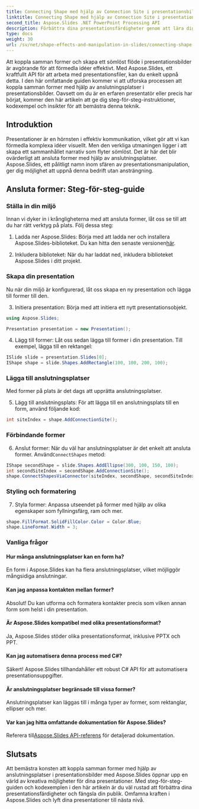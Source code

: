 ```yaml
---
title: Connecting Shape med hjälp av Connection Site i presentationsbilder med Aspose.Slides
linktitle: Connecting Shape med hjälp av Connection Site i presentationsbilder med Aspose.Slides
second_title: Aspose.Slides .NET PowerPoint Processing API
description: Förbättra dina presentationsfärdigheter genom att lära dig hur du kopplar samman former med hjälp av anslutningsplatser i presentationsbilder med Aspose.Slides. Följ vår detaljerade guide och kodexempel.
type: docs
weight: 30
url: /sv/net/shape-effects-and-manipulation-in-slides/connecting-shape-using-connection-site/
---
```

Att koppla samman former och skapa ett sömlöst flöde i presentationsbilder är avgörande för att förmedla idéer effektivt. Med Aspose.Slides, ett kraftfullt API för att arbeta med presentationsfiler, kan du enkelt uppnå detta. I den här omfattande guiden kommer vi att utforska processen att koppla samman former med hjälp av anslutningsplatser i presentationsbilder. Oavsett om du är en erfaren presentatör eller precis har börjat, kommer den här artikeln att ge dig steg-för-steg-instruktioner, kodexempel och insikter för att bemästra denna teknik.

## Introduktion

Presentationer är en hörnsten i effektiv kommunikation, vilket gör att vi kan förmedla komplexa idéer visuellt. Men den verkliga utmaningen ligger i att skapa ett sammanhållet narrativ som flyter sömlöst. Det är här det blir ovärderligt att ansluta former med hjälp av anslutningsplatser. Aspose.Slides, ett pålitligt namn inom sfären av presentationsmanipulation, ger dig möjlighet att uppnå denna bedrift utan ansträngning.

## Ansluta former: Steg-för-steg-guide

### Ställa in din miljö

Innan vi dyker in i krångligheterna med att ansluta former, låt oss se till att du har rätt verktyg på plats. Följ dessa steg:

1.  Ladda ner Aspose.Slides: Börja med att ladda ner och installera Aspose.Slides-biblioteket. Du kan hitta den senaste versionen[här](https://releases.aspose.com/slides/net/).

2. Inkludera biblioteket: När du har laddat ned, inkludera biblioteket Aspose.Slides i ditt projekt.

### Skapa din presentation

Nu när din miljö är konfigurerad, låt oss skapa en ny presentation och lägga till former till den.

3. Initiera presentation: Börja med att initiera ett nytt presentationsobjekt.

```csharp
using Aspose.Slides;

Presentation presentation = new Presentation();
```

4. Lägg till former: Låt oss sedan lägga till former i din presentation. Till exempel, lägga till en rektangel:

```csharp
ISlide slide = presentation.Slides[0];
IShape shape = slide.Shapes.AddRectangle(100, 100, 200, 100);
```

### Lägga till anslutningsplatser

Med former på plats är det dags att upprätta anslutningsplatser.

5. Lägg till anslutningsplats: För att lägga till en anslutningsplats till en form, använd följande kod:

```csharp
int siteIndex = shape.AddConnectionSite();
```

### Förbindande former

6.  Anslut former: När du väl har anslutningsplatser är det enkelt att ansluta former. Använd`ConnectShapes` metod:

```csharp
IShape secondShape = slide.Shapes.AddEllipse(300, 100, 150, 100);
int secondSiteIndex = secondShape.AddConnectionSite();
shape.ConnectShapesViaConnector(siteIndex, secondShape, secondSiteIndex);
```

### Styling och formatering

7. Styla former: Anpassa utseendet på former med hjälp av olika egenskaper som fyllningsfärg, ram och mer.

```csharp
shape.FillFormat.SolidFillColor.Color = Color.Blue;
shape.LineFormat.Width = 3;
```

### Vanliga frågor

#### Hur många anslutningsplatser kan en form ha?

En form i Aspose.Slides kan ha flera anslutningsplatser, vilket möjliggör mångsidiga anslutningar.

#### Kan jag anpassa kontakten mellan former?

Absolut! Du kan utforma och formatera kontakter precis som vilken annan form som helst i din presentation.

#### Är Aspose.Slides kompatibel med olika presentationsformat?

Ja, Aspose.Slides stöder olika presentationsformat, inklusive PPTX och PPT.

#### Kan jag automatisera denna process med C#?

Säkert! Aspose.Slides tillhandahåller ett robust C# API för att automatisera presentationsuppgifter.

#### Är anslutningsplatser begränsade till vissa former?

Anslutningsplatser kan läggas till i många typer av former, som rektanglar, ellipser och mer.

#### Var kan jag hitta omfattande dokumentation för Aspose.Slides?

 Referera till[Aspose.Slides API-referens](https://reference.aspose.com/slides/net/) för detaljerad dokumentation.

## Slutsats

Att bemästra konsten att koppla samman former med hjälp av anslutningsplatser i presentationsbilder med Aspose.Slides öppnar upp en värld av kreativa möjligheter för dina presentationer. Med steg-för-steg-guiden och kodexemplen i den här artikeln är du väl rustad att förbättra dina presentationsfärdigheter och fängsla din publik. Omfamna kraften i Aspose.Slides och lyft dina presentationer till nästa nivå.